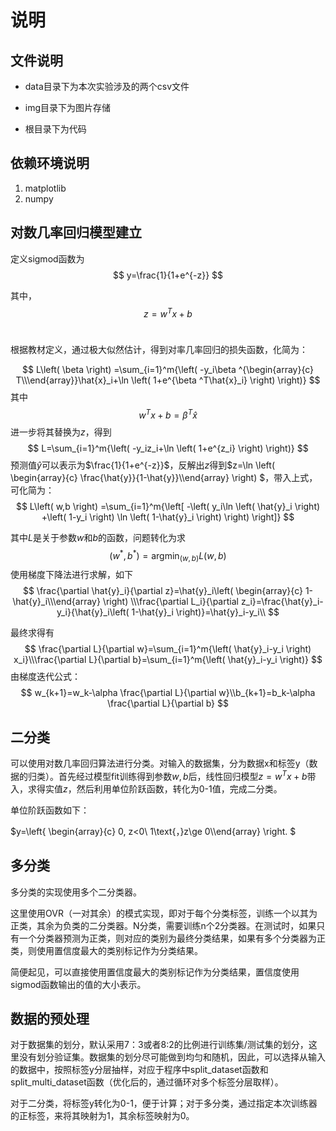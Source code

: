 # 说明           

## 文件说明                                                                     

- data目录下为本次实验涉及的两个csv文件

- img目录下为图片存储

- 根目录下为代码

## 依赖环境说明

1. matplotlib
2. numpy

## 对数几率回归模型建立

定义sigmod函数为
$$
y=\frac{1}{1+e^{-z}}
$$


其中，
$$
z=w^Tx+b
$$
​                            

根据教材定义，通过极大似然估计，得到对率几率回归的损失函数，化简为：

 
$$
L\left( \beta \right) =\sum_{i=1}^m{\left( -y_i\beta ^{\begin{array}{c} T\\\end{array}}\hat{x}_i+\ln \left( 1+e^{\beta ^T\hat{x}_i} \right) \right)}
$$
其中
$$
w^Tx+b=\beta ^T\hat{x}
$$
进一步将其替换为$z$，得到
$$
L=\sum_{i=1}^m{\left( -y_iz_i+\ln \left( 1+e^{z_i} \right) \right)}
$$
预测值$\hat{y}$可以表示为$\frac{1}{1+e^{-z}}$，反解出$z$得到$z=\ln \left( \begin{array}{c} \frac{\hat{y}}{1-\hat{y}}\\\end{array} \right) $，带入上式，可化简为：
$$
L\left( w,b \right) =\sum_{i=1}^m{\left[ -\left( y_i\ln \left( \hat{y}_i \right) +\left( 1-y_i \right) \ln \left( 1-\hat{y}_i \right) \right) \right]}
$$
 

其中$L$是关于参数$w$和$b$的函数，问题转化为求
$$
\left( w^*,b^* \right) =\mathrm{arg}\min _{\left( w,b \right)}L\left( w,b \right)
$$
使用梯度下降法进行求解，如下
$$
\frac{\partial \hat{y}_i}{\partial z}=\hat{y}_i\left( \begin{array}{c} 1-\hat{y}_i\\\end{array} \right) \\\frac{\partial L_i}{\partial z_i}=\frac{\hat{y}_i-y_i}{\hat{y}_i\left( 1-\hat{y}_i \right)}=\hat{y}_i-y_i\\
$$


最终求得有
$$
\frac{\partial L}{\partial w}=\sum_{i=1}^m{\left( \hat{y}_i-y_i \right) x_i}\\\frac{\partial L}{\partial b}=\sum_{i=1}^m{\left( \hat{y}_i-y_i \right)}
$$
由梯度迭代公式：
$$
w_{k+1}=w_k-\alpha \frac{\partial L}{\partial w}\\b_{k+1}=b_k-\alpha \frac{\partial L}{\partial b}
$$
 

## 二分类

可以使用对数几率回归算法进行分类。对输入的数据集，分为数据x和标签y（数据的归类）。首先经过模型fit训练得到参数$w,b$后，线性回归模型$z=w^Tx+b$带入，求得实值$z$，然后利用单位阶跃函数，转化为0-1值，完成二分类。

单位阶跃函数如下：

 $y=\left\{ \begin{array}{c}                                  0, z<0\\ 1\text{，}z\ge 0\\\end{array} \right. $

## 多分类                                           

多分类的实现使用多个二分类器。

这里使用OVR（一对其余）的模式实现，即对于每个分类标签，训练一个以其为正类，其余为负类的二分类器。N分类，需要训练n个2分类器。在测试时，如果只有一个分类器预测为正类，则对应的类别为最终分类结果，如果有多个分类器为正类，则使用置信度最大的类别标记作为分类结果。

简便起见，可以直接使用置信度最大的类别标记作为分类结果，置信度使用sigmod函数输出的值的大小表示。

 

## 数据的预处理

对于数据集的划分，默认采用7：3或者8:2的比例进行训练集/测试集的划分，这里没有划分验证集。数据集的划分尽可能做到均匀和随机，因此，可以选择从输入的数据中，按照标签y分层抽样，对应于程序中split_dataset函数和split_multi_dataset函数（优化后的，通过循环对多个标签分层取样）。



对于二分类，将标签y转化为0-1，便于计算；对于多分类，通过指定本次训练器的正标签，来将其映射为1，其余标签映射为0。


